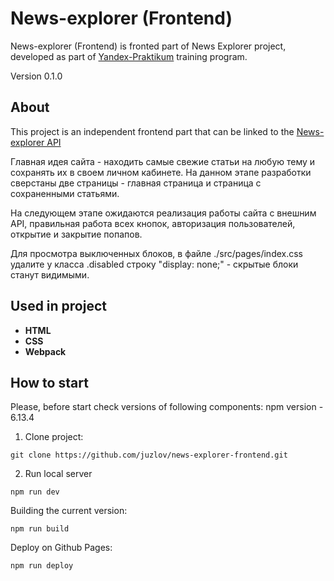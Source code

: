 # News-explorer (Frontend)
News-explorer (Frontend) is fronted part of News Explorer project, developed as part of [Yandex-Praktikum](https://praktikum.yandex.ru/) training program.

Version 0.1.0

## About

This project is an independent frontend part that can be linked to the [News-explorer API](https://github.com/juzlov/news-explorer-api)

Главная идея сайта - находить самые свежие статьи на любую тему и сохранять их в своем личном кабинете.
На данном этапе разработки сверстаны две страницы - главная страница и страница с сохраненными статьями.

На следующем этапе ожидаются реализация работы сайта с внешним API, правильная работа всех кнопок, авторизация пользователей, открытие и закрытие попапов.

Для просмотра выключенных блоков, в файле ./src/pages/index.css удалите у класса .disabled строку "display: none;" - скрытые блоки станут видимыми.

## Used in project
- **HTML**
- **CSS**
- **Webpack**

## How to start
Please, before start check versions of following components:
npm version - 6.13.4

1. Clone project:
```
git clone https://github.com/juzlov/news-explorer-frontend.git
```

2. Run local server
```
npm run dev
```

Building the current version:
```
npm run build
```

Deploy on Github Pages:
```
npm run deploy
```
